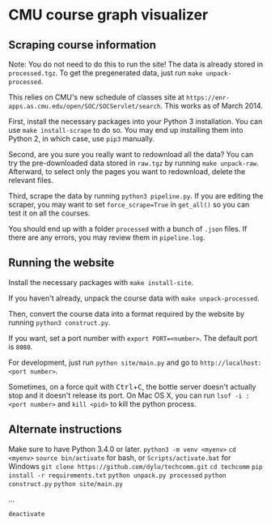 # CMU course graph visualizer

## Scraping course information
Note: You do not need to do this to run the site! The data is already stored in `processed.tgz`. To get the pregenerated data, just run `make unpack-processed`.

This relies on CMU's new schedule of classes site at `https://enr-apps.as.cmu.edu/open/SOC/SOCServlet/search`. This works as of March 2014.

First, install the necessary packages into your Python 3 installation. You can use `make install-scrape` to do so. You may end up installing them into Python 2, in which case, use `pip3` manually.

Second, are you sure you really want to redownload all the data? You can try the pre-downloaded data stored in `raw.tgz` by running `make unpack-raw`. Afterward, to select only the pages you want to redownload, delete the relevant files.

Third, scrape the data by running `python3 pipeline.py`. If you are editing the scraper, you may want to set `force_scrape=True` in `get_all()` so you can test it on all the courses.

You should end up with a folder `processed` with a bunch of `.json` files. If there are any errors, you may review them in `pipeline.log`.

## Running the website
Install the necessary packages with `make install-site`.

If you haven't already, unpack the course data with `make unpack-processed`.

Then, convert the course data into a format required by the website by running `python3 construct.py`.

If you want, set a port number with `export PORT=<number>`. The default port is `8080`.

For development, just run `python site/main.py` and go to `http://localhost:<port number>`.

Sometimes, on a force quit with <kbd>Ctrl</kbd>+<kbd>C</kbd>, the bottle server doesn't actually stop and it doesn't release its port. On Mac OS X, you can run `lsof -i :<port number>` and `kill <pid>` to kill the python process.

## Alternate instructions
Make sure to have Python 3.4.0 or later.
`python3 -m venv <myenv>`
`cd <myenv>`
`source bin/activate` for bash, or `Scripts/activate.bat` for Windows
`git clone https://github.com/dylu/techcomm.git`
`cd techcomm`
`pip install -r requirements.txt`
`python unpack.py processed`
`python construct.py`
`python site/main.py`

...

`deactivate`
